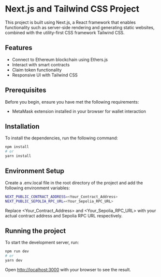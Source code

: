 # Next.js and Tailwind CSS Project

This project is built using Next.js, a React framework that enables functionality such as server-side rendering and generating static websites, combined with the utility-first CSS framework Tailwind CSS.

## Features

- Connect to Ethereum blockchain using Ethers.js
- Interact with smart contracts
- Claim token functionality
- Responsive UI with Tailwind CSS

## Prerequisites

Before you begin, ensure you have met the following requirements:

- MetaMask extension installed in your browser for wallet interaction

## Installation

To install the dependencies, run the following command:

```bash
npm install
# or
yarn install
```
## Environment Setup

Create a .env.local file in the root directory of the project and add the following environment variables:

```bash
NEXT_PUBLIC_CONTRACT_ADDRESS=<Your_Contract_Address>
NEXT_PUBLIC_SEPOLIA_RPC_URL=<Your_Sepolia_RPC_URL>
```

Replace <Your_Contract_Address> and <Your_Sepolia_RPC_URL> with your actual contract address and Sepolia RPC URL respectively.

## Running the project

To start the development server, run:

```bash
npm run dev
# or
yarn dev
```

Open <http://localhost:3000> with your browser to see the result.
